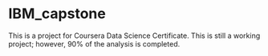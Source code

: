 # IBM_capstone

This is a project for Coursera Data Science Certificate.
This is still a working project; however, 90% of the analysis is completed.
